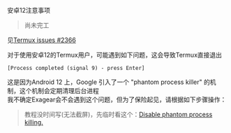 安卓12注意事项

> 尚未完工

见[Termux issues #2366](https://github.com/termux/termux-app/issues/2366)

对于使用安卓12的Termux用户，可能遇到如下问题，这会导致Termux直接退出
```
[Process completed (signal 9) - press Enter]
```
 这是因为Android 12 上，Google 引入了一个 "phantom process killer" 的机制，这个机制会定期清理后台进程  
我不确定Exagear会不会遇到这个问题，但为了保险起见，请根据如下步骤操作：

> 教程没时间写(无法截屏)，先临时看这个：[Disable phantom process killing.](https://gist.github.com/agnostic-apollo/dc7e47991c512755ff26bd2d31e72ca8#disable-phantom-process-killing)